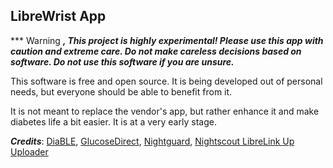 ## LibreWrist App

*** Warning ***, This project is highly experimental! Please use this app with caution and extreme care. Do not make careless decisions based on software. Do not use this software if you are unsure.***

This software is free and open source. It is being developed out of personal needs, but everyone should be able to benefit from it.

It is not meant to replace the vendor's app, but rather enhance it and make diabetes life a bit easier. It is at a very early stage.

***Credits***: [DiaBLE](https://github.com/gui-dos/DiaBLE), [GlucoseDirect](https://github.com/creepymonster/GlucoseDirect), [Nightguard]( https://github.com/nightscout/nightguard), [Nightscout LibreLink Up Uploader](https://github.com/timoschlueter/nightscout-librelink-up)
